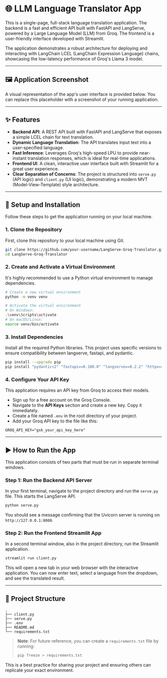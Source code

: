 # 🌐 LLM Language Translator App

This is a single-page, full-stack language translation application. The backend is a fast and efficient API built with FastAPI and LangServe, powered by a Large Language Model (LLM) from Groq. The frontend is a user-friendly interface developed with Streamlit.

The application demonstrates a robust architecture for deploying and interacting with LangChain LCEL (LangChain Expression Language) chains, showcasing the low-latency performance of Groq's Llama 3 model.

---

## 🖼️ Application Screenshot

A visual representation of the app's user interface is provided below. You can replace this placeholder with a screenshot of your running application.

---

## ✨ Features

- **Backend API**: A REST API built with FastAPI and LangServe that exposes a simple LCEL chain for text translation.
- **Dynamic Language Translation**: The API translates input text into a user-specified language.
- **Fast Inference**: Leverages Groq's high-speed LPU to provide near-instant translation responses, which is ideal for real-time applications.
- **Frontend UI**: A clean, interactive user interface built with Streamlit for a great user experience.
- **Clear Separation of Concerns**: The project is structured into `serve.py` (API logic) and `client.py` (UI logic), demonstrating a modern MVT (Model-View-Template) style architecture.

---

## 🚀 Setup and Installation

Follow these steps to get the application running on your local machine.

### 1. Clone the Repository
First, clone this repository to your local machine using Git.

```bash
git clone https://github.com/your-username/LangServe-Groq-Translator.git
cd LangServe-Groq-Translator
```

### 2. Create and Activate a Virtual Environment
It's highly recommended to use a Python virtual environment to manage dependencies.

```bash
# Create a new virtual environment
python -m venv venv

# Activate the virtual environment
# On Windows:
.\venv\Scripts\activate
# On macOS/Linux:
source venv/bin/activate
```

### 3. Install Dependencies
Install all the required Python libraries. This project uses specific versions to ensure compatibility between langserve, fastapi, and pydantic.

```bash
pip install --upgrade pip
pip install "pydantic<2" "fastapi==0.100.0" "langserve==0.2.2" "httpx==0.27.0" streamlit langchain-groq python-dotenv
```

### 4. Configure Your API Key
This application requires an API key from Groq to access their models.

- Sign up for a free account on the Groq Console.
- Navigate to the **API Keys** section and create a new key. Copy it immediately.
- Create a file named `.env` in the root directory of your project.
- Add your Groq API key to the file like this:

```
GROQ_API_KEY="gsk_your_api_key_here"
```

---

## ▶️ How to Run the App

This application consists of two parts that must be run in separate terminal windows.

### Step 1: Run the Backend API Server
In your first terminal, navigate to the project directory and run the `serve.py` file. This starts the LangServe API.

```bash
python serve.py
```

You should see a message confirming that the Uvicorn server is running on `http://127.0.0.1:8000`.

### Step 2: Run the Frontend Streamlit App
In a second terminal window, also in the project directory, run the Streamlit application.

```bash
streamlit run client.py
```

This will open a new tab in your web browser with the interactive application. You can now enter text, select a language from the dropdown, and see the translated result.

---

## 📁 Project Structure

```
.
├── client.py
├── serve.py
├── .env
├── README.md
└── requirements.txt  
```

> **Note**: For future reference, you can create a `requirements.txt` file by running:
> ```bash
> pip freeze > requirements.txt
> ```
This is a best practice for sharing your project and ensuring others can replicate your exact environment.
